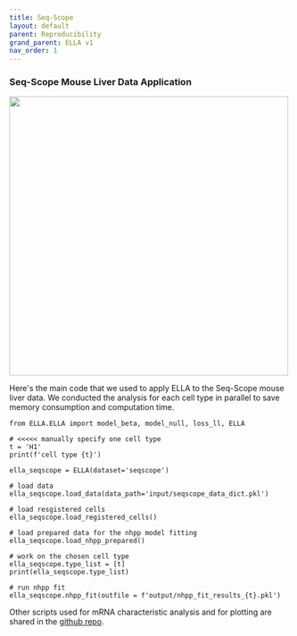 ```yaml
---
title: Seq-Scope
layout: default
parent: Reproducibility
grand_parent: ELLA v1
nav_order: 1
---
```


### Seq-Scope Mouse Liver Data Application

<div style="margin: 0 auto; text-align: left;"> 
<img src="{{ site.baseurl }}/images/rp_seqscope.png" width="500" />
</div>

Here's the main code that we used to apply ELLA to the Seq-Scope mouse liver data. We conducted the analysis for each cell type in parallel to save memory consumption and computation time.

```
from ELLA.ELLA import model_beta, model_null, loss_ll, ELLA

# <<<<< manually specify one cell type
t = 'H1'
print(f'cell type {t}')

ella_seqscope = ELLA(dataset='seqscope')

# load data
ella_seqscope.load_data(data_path='input/seqscope_data_dict.pkl')

# load resgistered cells
ella_seqscope.load_registered_cells()

# load prepared data for the nhpp model fitting
ella_seqscope.load_nhpp_prepared()

# work on the chosen cell type
ella_seqscope.type_list = [t]
print(ella_seqscope.type_list)

# run nhpp fit
ella_seqscope.nhpp_fit(outfile = f'output/nhpp_fit_results_{t}.pkl') 
```

Other scripts used for mRNA characteristic analysis and for plotting are shared in the [github repo](https://github.com/jadexq/ELLA/tree/main/scripts/analysis/seqscope).
